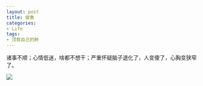 ```yaml
---
layout: post
title: 疲惫
categories:
- Life
tags:
- 顶我自己的肺
---
```


诸事不顺；心情低迷，啥都不想干；严重怀疑脑子退化了，人变傻了，心胸变狭窄了。


[![](http://yihui.name/cn/wp-content/uploads/1211295220_0.jpg)](http://yihui.name/cn/wp-content/uploads/1211295220_1.jpg)
